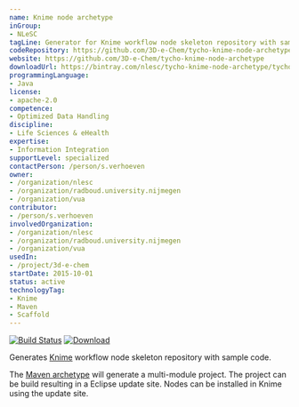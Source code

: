 ```yaml
---
name: Knime node archetype
inGroup:
- NLeSC
tagLine: Generator for Knime workflow node skeleton repository with sample code.
codeRepository: https://github.com/3D-e-Chem/tycho-knime-node-archetype
website: https://github.com/3D-e-Chem/tycho-knime-node-archetype
downloadUrl: https://bintray.com/nlesc/tycho-knime-node-archetype/tycho-knime-node-archetype/
programmingLanguage:
- Java
license:
- apache-2.0
competence:
- Optimized Data Handling
discipline:
- Life Sciences & eHealth
expertise:
- Information Integration
supportLevel: specialized
contactPerson: /person/s.verhoeven
owner:
- /organization/nlesc
- /organization/radboud.university.nijmegen
- /organization/vua
contributor:
- /person/s.verhoeven
involvedOrganization:
- /organization/nlesc
- /organization/radboud.university.nijmegen
- /organization/vua
usedIn:
- /project/3d-e-chem
startDate: 2015-10-01
status: active
technologyTag:
- Knime
- Maven
- Scaffold
---
```


[![Build Status](https://travis-ci.org/3D-e-Chem/tycho-knime-node-archetype.svg?branch=master)](https://travis-ci.org/3D-e-Chem/tycho-knime-node-archetype)
[ ![Download](https://api.bintray.com/packages/nlesc/tycho-knime-node-archetype/tycho-knime-node-archetype/images/download.svg) ](https://bintray.com/nlesc/tycho-knime-node-archetype/tycho-knime-node-archetype/_latestVersion)


Generates [Knime](http://www.knime.org) workflow node skeleton repository with sample code.

The [Maven archetype](https://maven.apache.org/guides/introduction/introduction-to-archetypes.html) will generate a multi-module project.
The project can be build resulting in a Eclipse update site.
Nodes can be installed in Knime using the update site.
